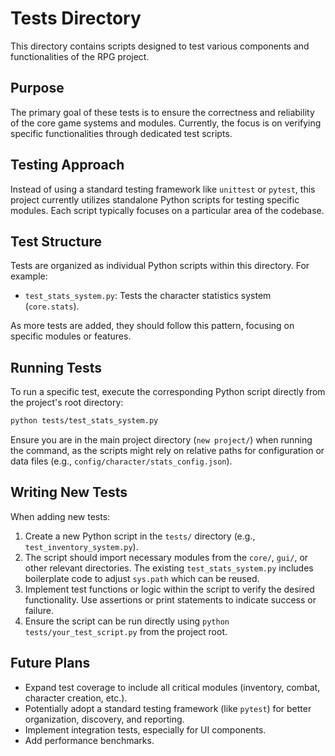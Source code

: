 # Tests Directory

This directory contains scripts designed to test various components and functionalities of the RPG project.

## Purpose

The primary goal of these tests is to ensure the correctness and reliability of the core game systems and modules. Currently, the focus is on verifying specific functionalities through dedicated test scripts.

## Testing Approach

Instead of using a standard testing framework like `unittest` or `pytest`, this project currently utilizes standalone Python scripts for testing specific modules. Each script typically focuses on a particular area of the codebase.

## Test Structure

Tests are organized as individual Python scripts within this directory. For example:
- `test_stats_system.py`: Tests the character statistics system (`core.stats`).

As more tests are added, they should follow this pattern, focusing on specific modules or features.

## Running Tests

To run a specific test, execute the corresponding Python script directly from the project's root directory:

```bash
python tests/test_stats_system.py
```

Ensure you are in the main project directory (`new project/`) when running the command, as the scripts might rely on relative paths for configuration or data files (e.g., `config/character/stats_config.json`).

## Writing New Tests

When adding new tests:
1.  Create a new Python script in the `tests/` directory (e.g., `test_inventory_system.py`).
2.  The script should import necessary modules from the `core/`, `gui/`, or other relevant directories. The existing `test_stats_system.py` includes boilerplate code to adjust `sys.path` which can be reused.
3.  Implement test functions or logic within the script to verify the desired functionality. Use assertions or print statements to indicate success or failure.
4.  Ensure the script can be run directly using `python tests/your_test_script.py` from the project root.

## Future Plans

- Expand test coverage to include all critical modules (inventory, combat, character creation, etc.).
- Potentially adopt a standard testing framework (like `pytest`) for better organization, discovery, and reporting.
- Implement integration tests, especially for UI components.
- Add performance benchmarks.
